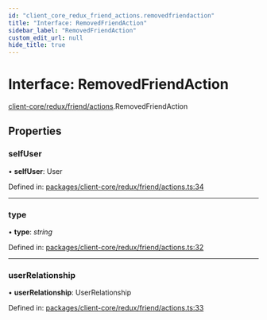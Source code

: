 ```yaml
---
id: "client_core_redux_friend_actions.removedfriendaction"
title: "Interface: RemovedFriendAction"
sidebar_label: "RemovedFriendAction"
custom_edit_url: null
hide_title: true
---
```


# Interface: RemovedFriendAction

[client-core/redux/friend/actions](../modules/client_core_redux_friend_actions.md).RemovedFriendAction

## Properties

### selfUser

• **selfUser**: User

Defined in: [packages/client-core/redux/friend/actions.ts:34](https://github.com/xr3ngine/xr3ngine/blob/5c3dcaef1/packages/client-core/redux/friend/actions.ts#L34)

___

### type

• **type**: *string*

Defined in: [packages/client-core/redux/friend/actions.ts:32](https://github.com/xr3ngine/xr3ngine/blob/5c3dcaef1/packages/client-core/redux/friend/actions.ts#L32)

___

### userRelationship

• **userRelationship**: UserRelationship

Defined in: [packages/client-core/redux/friend/actions.ts:33](https://github.com/xr3ngine/xr3ngine/blob/5c3dcaef1/packages/client-core/redux/friend/actions.ts#L33)
